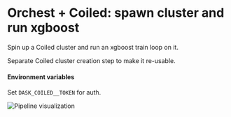 # Orchest + Coiled: spawn cluster and run xgboost

Spin up a Coiled cluster and run an xgboost train loop on it.

Separate Coiled cluster creation step to make it re-usable.

#### Environment variables
Set `DASK_COILED__TOKEN` for auth.

![Pipeline visualization](https://pviz.orchest.io/?pipeline=https://github.com/ricklamers/orchest-coiled-cluster-xgboost/blob/master/main.orchest)
